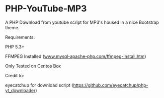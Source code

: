 PHP-YouTube-MP3
===============

A PHP Download from youtube script for MP3's housed in a nice Bootstrap theme.

Requirements:

PHP 5.3+

FFMPEG Installed (www.mysql-apache-php.com/ffmpeg-install.htm)

Only Tested on Centos Box

Credit to:

eyecatchup for download script (https://github.com/eyecatchup/php-yt_downloader)
